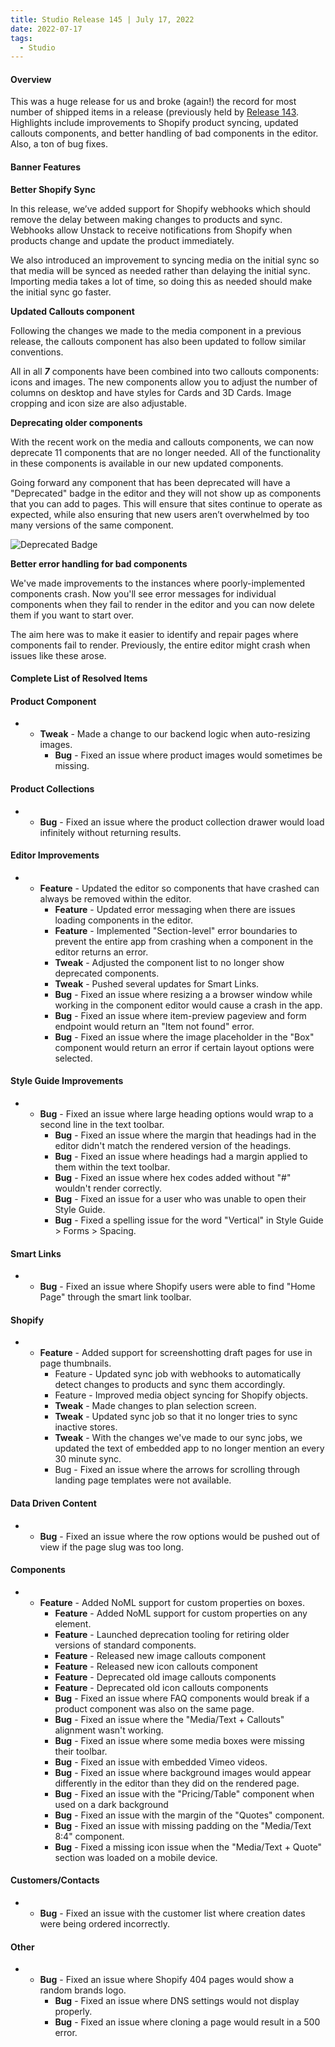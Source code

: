 ```yaml
---
title: Studio Release 145 | July 17, 2022
date: 2022-07-17
tags:
  - Studio
---
```


#### Overview

This was a huge release for us and broke (again!) the record for most number of shipped items in a release (previously
held by [Release 143](https://support.unstack.com/hc/en-us/articles/7071137271575). Highlights include improvements to
Shopify product syncing, updated callouts components, and better handling of bad components in the editor. Also, a ton
of bug fixes.

#### Banner Features

**Better Shopify Sync**

In this release, we’ve added support for Shopify webhooks which should remove the delay between making changes to
products and sync. Webhooks allow Unstack to receive notifications from Shopify when products change and update the
product immediately.

We also introduced an improvement to syncing media on the initial sync so that media will be synced as needed rather
than delaying the initial sync. Importing media takes a lot of time, so doing this as needed should make the initial
sync go faster.

**Updated Callouts component**

Following the changes we made to the media component in a previous release, the callouts component has also been updated
to follow similar conventions.

All in all ***7*** components have been combined into two callouts components: icons and images. The new components
allow you to adjust the number of columns on desktop and have styles for Cards and 3D Cards. Image cropping and icon
size are also adjustable.

**Deprecating older components**

With the recent work on the media and callouts components, we can now deprecate 11 components that are no longer needed.
All of the functionality in these components is available in our new updated components.

Going forward any component that has been deprecated will have a "Deprecated" badge in the editor and they will not show
up as components that you can add to pages. This will ensure that sites continue to operate as expected, while also
ensuring that new users aren’t overwhelmed by too many versions of the same component.

![Deprecated Badge](/assets/studio/Screen_Shot_2022-07-06_at_12.46.53_PM.png)

**Better error handling for bad components**

We've made improvements to the instances where poorly-implemented components crash. Now you'll see error messages for
individual components when they fail to render in the editor and you can now delete them if you want to start over.

The aim here was to make it easier to identify and repair pages where components fail to render. Previously, the entire
editor might crash when issues like these arose.

#### Complete List of Resolved Items

#### **Product Component**

*
    + **Tweak** - Made a change to our backend logic when auto-resizing images.
        + **Bug** - Fixed an issue where product images would sometimes be missing.

#### **Product Collections**

*
    + **Bug** - Fixed an issue where the product collection drawer would load infinitely without returning results.

#### **Editor Improvements**

*
    + **Feature** - Updated the editor so components that have crashed can always be removed within the editor.
        + **Feature** - Updated error messaging when there are issues loading components in the editor.
        + **Feature** - Implemented "Section-level" error boundaries to prevent the entire app from crashing when a
          component in the editor returns an error.
        + **Tweak** - Adjusted the component list to no longer show deprecated components.
        + **Tweak** - Pushed several updates for Smart Links.
        + **Bug** - Fixed an issue where resizing a a browser window while working in the component editor would cause a
          crash in the app.
        + **Bug** - Fixed an issue where item-preview pageview and form endpoint would return an "Item not found" error.
        + **Bug** - Fixed an issue where the image placeholder in the "Box" component would return an error if certain
          layout options were selected.

#### **Style Guide Improvements**

*
    + **Bug** - Fixed an issue where large heading options would wrap to a second line in the text toolbar.
        + **Bug** - Fixed an issue where the margin that headings had in the editor didn't match the rendered version of
          the headings.
        + **Bug** - Fixed an issue where headings had a margin applied to them within the text toolbar.
        + **Bug** - Fixed an issue where hex codes added without "#" wouldn't render correctly.
        + **Bug** - Fixed an issue for a user who was unable to open their Style Guide.
        + **Bug** - Fixed a spelling issue for the word "Vertical" in Style Guide > Forms > Spacing.

#### **Smart Links**

*
    + **Bug** - Fixed an issue where Shopify users were able to find "Home Page" through the smart link toolbar.

#### **Shopify**

*
    + **Feature** - Added support for screenshotting draft pages for use in page thumbnails.
        + Feature - Updated sync job with webhooks to automatically detect changes to products and sync them
          accordingly.
        + Feature - Improved media object syncing for Shopify objects.
        + **Tweak** - Made changes to plan selection screen.
        + **Tweak** - Updated sync job so that it no longer tries to sync inactive stores.
        + **Tweak** - With the changes we've made to our sync jobs, we updated the text of embedded app to no longer
          mention an every 30 minute sync.
        + Bug - Fixed an issue where the arrows for scrolling through landing page templates were not available.

#### **Data Driven Content**

*
    + **Bug** - Fixed an issue where the row options would be pushed out of view if the page slug was too long.

#### **Components**

*
    + **Feature** - Added NoML support for custom properties on boxes.
        + **Feature** - Added NoML support for custom properties on any element.
        + **Feature** - Launched deprecation tooling for retiring older versions of standard components.
        + **Feature** - Released new image callouts component
        + **Feature** - Released new icon callouts component
        + **Feature** - Deprecated old image callouts components
        + **Feature** - Deprecated old icon callouts components
        + **Bug** - Fixed an issue where FAQ components would break if a product component was also on the same page.
        + **Bug** - Fixed an issue where the "Media/Text + Callouts" alignment wasn't working.
        + **Bug** - Fixed an issue where some media boxes were missing their toolbar.
        + **Bug** - Fixed an issue with embedded Vimeo videos.
        + **Bug** - Fixed an issue where background images would appear differently in the editor than they did on the
          rendered page.
        + **Bug** - Fixed an issue with the "Pricing/Table" component when used on a dark background
        + **Bug** - Fixed an issue with the margin of the "Quotes" component.
        + **Bug** - Fixed an issue with missing padding on the "Media/Text 8:4" component.
        + **Bug** - Fixed a missing icon issue when the "Media/Text + Quote" section was loaded on a mobile device.

#### **Customers/Contacts**

*
    + **Bug** - Fixed an issue with the customer list where creation dates were being ordered incorrectly.

#### **Other**

*
    + **Bug** - Fixed an issue where Shopify 404 pages would show a random brands logo.
        + **Bug** - Fixed an issue where DNS settings would not display properly.
        + **Bug** - Fixed an issue where cloning a page would result in a 500 error.

